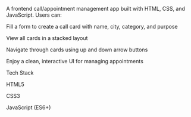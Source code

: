 A frontend call/appointment management app built with HTML, CSS, and JavaScript. Users can:

Fill a form to create a call card with name, city, category, and purpose

View all cards in a stacked layout

Navigate through cards using up and down arrow buttons

Enjoy a clean, interactive UI for managing appointments

Tech Stack

HTML5

CSS3

JavaScript (ES6+)

